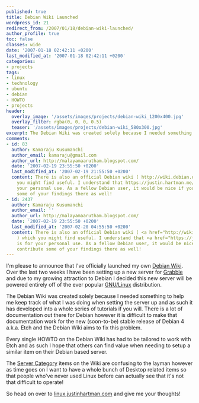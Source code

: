 ```yaml
---
published: true
title: Debian Wiki Launched
wordpress_id: 21
redirect_from: /2007/01/18/debian-wiki-launched/
author_profile: true
toc: false
classes: wide
date: '2007-01-18 02:42:11 +0200'
last_modified_at: '2007-01-18 02:42:11 +0200'
categories:
- projects
tags:
- linux
- technology
- ubuntu
- debian
- HOWTO
- projects
header:
  overlay_image: '/assets/images/projects/debian-wiki_1200x400.jpg'
  overlay_filter: rgba(0, 0, 0, 0.5)
  teaser: '/assets/images/projects/debian-wiki_580x300.jpg'
excerpt: The Debian Wiki was created solely because I needed something to help me keep track of what I was doing when setting up Debian servers and as such it has developed into a whole series of HOWTO tutorials.
comments:
- id: 83
  author: Kamaraju Kusumanchi
  author_email: kamaraju@gmail.com
  author_url: http://malayamaarutham.blogspot.com/
  date: '2007-02-19 23:55:50 +0200'
  last_modified_at: '2007-02-19 21:55:50 +0200'
  content: There is also an official Debian wiki ( http://wiki.debian.org/ ) which
    you might find useful. I understand that https://justin.hartman.me/linux/ is for
    your personal use. As a fellow Debian user, it would be nice if you can contribute
    some of your findings there as well!
- id: 2437
  author: Kamaraju Kusumanchi
  author_email: ''
  author_url: http://malayamaarutham.blogspot.com/
  date: '2007-02-19 23:55:50 +0200'
  last_modified_at: '2007-02-20 04:55:50 +0200'
  content: There is also an official Debian wiki ( <a href="http://wiki.debian.org/">http://wiki.debian.org/</a>
    ) which you might find useful. I understand that <a href="https://justin.hartman.me/linux/">https://justin.hartman.me/linux/</a>
    is for your personal use. As a fellow Debian user, it would be nice if you can
    contribute some of your findings there as well!
---
```

I'm please to announce that I've officially launched my own [Debian Wiki][wiki]. Over the last two weeks I have been setting up a new server for <a href="http://www.grabble.co.za">Grabble</a> and due to my growing attraction to Debian I decided this new server will be powered entirely off of the ever popular <a href="http://www.gnu.org/">GNU/Linux</a> distribution.

The Debian Wiki was created solely because I needed something to help me keep track of what I was doing when setting the server up and as such it has developed into a whole series of tutorials if you will. There is a lot of documentation out there for Debian however it is difficult to make that documentation work for the new (soon-to-be) stable release of Debian 4 a.k.a. Etch and the Debian Wiki aims to fix this problem.

Every single HOWTO on the Debian Wiki has had to be tailored to work with Etch and as such I hope that others can find value when needing to setup a similar item on their Debian based server. 

The [Server Category][category] items on the Wiki are confusing to the layman however as time goes on I want to have a whole bunch of Desktop related items so that people who've never used Linux before can actually see that it's not that difficult to operate!

So head on over to [linux.justinhartman.com][wiki] and give me your thoughts!

[wiki]: /linux/
[category]: /linux/Category:Debian_Server
